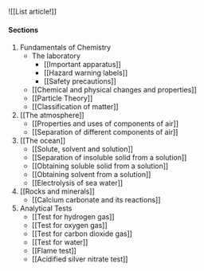 ![[List article!]]

#### Sections
1. Fundamentals of Chemistry
	- The laboratory
		- [[Important apparatus]]
		- [[Hazard warning labels]]
		- [[Safety precautions]]
	- [[Chemical and physical changes and properties]]
	- [[Particle Theory]]
	- [[Classification of matter]]
2. [[The atmosphere]]
	- [[Properties and uses of components of air]]
	- [[Separation of different components of air]]
3. [[The ocean]]
	- [[Solute, solvent and solution]]
	- [[Separation of insoluble solid from a solution]]
	- [[Obtaining soluble solid from a solution]]
	- [[Obtaining solvent from a solution]]
	- [[Electrolysis of sea water]]
4. [[Rocks and minerals]]
	- [[Calcium carbonate and its reactions]]
5. Analytical Tests
	- [[Test for hydrogen gas]]
	- [[Test for oxygen gas]]
	- [[Test for carbon dioxide gas]]
	- [[Test for water]]
	- [[Flame test]]
	- [[Acidified silver nitrate test]]
